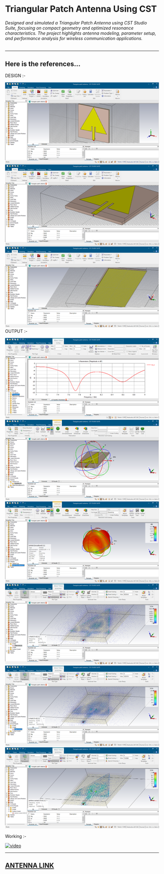 # Triangular Patch Antenna Using CST
###### Designed and simulated a Triangular Patch Antenna using CST Studio Suite, focusing on compact geometry and optimized resonance characteristics. The project highlights antenna modeling, parameter setup, and performance analysis for wireless communication applications.
---
## Here is the references...

DESIGN :-

<img src=https://github.com/lingeshkumarkamaraj/Triangular-Patch-Antenna/blob/main/1.png> 
<img src=https://github.com/lingeshkumarkamaraj/Triangular-Patch-Antenna/blob/main/2.png> 
<img src=https://github.com/lingeshkumarkamaraj/Triangular-Patch-Antenna/blob/main/3.png> 
OUTPUT :-

![S11](https://github.com/lingeshkumarkamaraj/Triangular-Patch-Antenna/blob/main/4.png)
![farfield](https://github.com/lingeshkumarkamaraj/Triangular-Patch-Antenna/blob/main/8.png)
![farfield](https://github.com/lingeshkumarkamaraj/Triangular-Patch-Antenna/blob/main/9.png)
![e-field](https://github.com/lingeshkumarkamaraj/Triangular-Patch-Antenna/blob/main/5.png)
![h-field](https://github.com/lingeshkumarkamaraj/Triangular-Patch-Antenna/blob/main/6.png)
![surface-current](https://github.com/lingeshkumarkamaraj/Triangular-Patch-Antenna/blob/main/7.png)

Working :- 

[<img width="300" height="300" src="https://img.icons8.com/color/96/start.png" alt="video"/>](https://youtu.be/o9xlcC7RQjw)


---
[ANTENNA LINK](https://github.com/lingeshkumarkamaraj/Circular-Patch-Antenna/blob/main/Circular%20patch%20antenna.cst)
---

